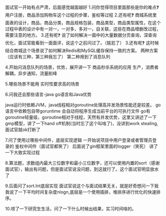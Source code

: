 面试官一开始有点严肃，后面感觉越面越好
1.问你觉得项目里面那些是你的难点❓
用户注册，商品添加购物车这个过程的步骤，鉴权等过程
2.还有呢❓
商城系统里面表的设计，商品，商品分类，商品规格包装，商品类型，商品类型属性，在这个过程中表的设计中有一对一，一对多，多对一，自关联，这些在商品增删改过程，需要注意的地方。
3.还有呢❓
说了如何解决一面中的大量数据分页查询，深查询优化，面试官能看到一面面评，说这个之前问过了。（尴尬了）
3.还有呢❓
这时候结合商城这个场景说了如何解决Redis和MySQL缓存保持一致的方案。
两种方案（应该有三种，第三种我忘了）
第二种用到了消息队列
	
4.开始问消息队列的场景，优势，展开讲一下
商品秒杀系统的应用
生产，消费者解耦，异步通知，流量削峰
	
5.哪些场景不能用
实时性要求高的场景
	
6.问我还会那些语言-java
go语言和Java优势
	
java运行时依赖JVM，java线程相对goroutine处理高并发场景性能还是较差。
go语言中依赖包自带goruntime 会自动将程序生成当前平台的可执行文件
go有goroutine轻量级，goroutine相对于线程，天然有并发优势，这里又讲述了一下gmp模型，讲了一下hand off机制(当时忘了这个叫啥了)，没讲到work stealing,面试官就ok打断了
	
7.问了使用过哪些中间件，底层实现逻辑
一开始说项目中用户登录或者管理员登录的
鉴权中间件（面试官都笑了）
后面说了gin框架里面的logger（笑死）
讲了一下大致实现过程
	
8.算法题，求数组内最大三位数字和最小三位数字，还可以使用内置的sort（感谢面试官），输出有问题，但是面试官说没问题，到这就行了。这个面试官明显放水了
	
9.后面问了sort.Int底层实现
面试官说这个与面试结果无关，就是好奇想问一下我
我说了一下平均时间复杂度nlogn,底层是一个使用插排，堆排序进行优化的快速排序。
	
10.唠了一下研究生生活，问了一下什么时候出结果，实习时间啥的。